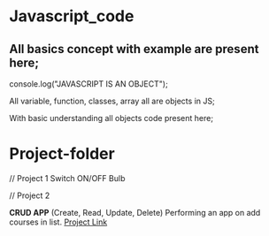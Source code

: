 # **Javascript_code**

## All basics concept with example are present here;

console.log("JAVASCRIPT IS AN OBJECT");

All variable, function, classes, array all are objects in JS;

With basic understanding all objects code present here;

# Project-folder

// Project 1
Switch ON/OFF Bulb

// Project 2

**CRUD APP** (Create, Read, Update, Delete)
Performing an app on add courses in list.
[Project Link](https://addstudymaterial.000webhostapp.com)




